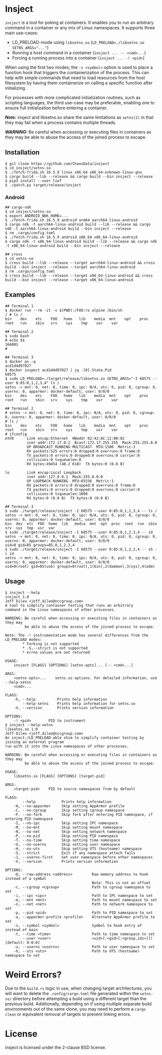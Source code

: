 # Insject

`insject` is a tool for poking at containers. It enables you to run an
arbitrary command in a container or any mix of Linux namespaces. It supports
three main use-cases:

* LD_PRELOAD-mode using `libsetns.so` (`LD_PRELOAD=./libsetns.so SETNS_ARGS="..."`)
* Running a host command in a container (`insject ... -- <cmd>...`)
* Forcing a running process into a container (`insject ... -! <pid>`)

When using the first two modes, the `-s <symbol>` option is used to place a
function hook that triggers the containerization of the process. This can help
with simple commands that need to load resources from the host filesystem by
having them containerize on calling a specific function after initializing.

For processes with more complicated initialization routines, such as scripting
languages, the third use-case may be preferable, enabling one to ensure full
initialization before entering a container.

***Note:*** insject and libsetns.so share the same limitations as `setns(2)` in
that they may fail when a process contains multiple threads.

***WARNING:*** Be careful when accessing or executing files in containers as
they may be able to abuse the access of the joined process to escape.

## Installation

```
$ git clone https://github.com/ChaosData/insject
$ cd insject/setns-so
$ ./fetch-frida.sh 16.5.9 linux x86_64 x86_64-unknown-linux-gnu
$ cargo build --lib --release && cargo build --bin insject --release
$ pip3 install --user lief
$ ./patch.py target/release/insject
```

### Android

```
## cargo-ndk
$ cd insject/setns-so
$ export ANDROID_NDK_HOME=...
$ ./fetch-frida.sh 16.5.9 android arm64 aarch64-linux-android
$ cargo ndk -t aarch64-linux-android build --lib --release && cargo ndk -t aarch64-linux-android build --bin insject --release
$ rm .cargo/config.toml
$ ./fetch-frida.sh 16.5.9 android x86_64 x86_64-linux-android
$ cargo ndk -t x86_64-linux-android build --lib --release && cargo ndk -t x86_64-linux-android build --bin insject --release

## cross
$ cd setns-so
$ cross build --lib --release --target aarch64-linux-android && cross build --bin insject --release --target aarch64-linux-android
$ rm .cargo/config.toml
$ cross build --lib --release --target x86_64-linux-android && cross build --bin insject --release --target x86_64-linux-android
```

## Examples

```
## Terminal 1
$ docker run --rm -it -v $(PWD):/FOO:ro alpine /bin/sh
/ # ls /
bin    dev    etc    FOO   home   lib    media  mnt    opt    proc   root   run    sbin   srv    sys    tmp    usr    var
```

```
## Terminal 2
$ sudo bash
# echo $$
164001
#
```

```
## Terminal 3
$ docker ps -q
acd1d4d97027
$ docker inspect acd1d4d97027 | jq .[0].State.Pid
68575
$ sudo LD_PRELOAD=./target/release/libsetns.so SETNS_ARGS="-I 68575 --user 0:85:0,1,2,3,4" ls /
setns -> mnt: 0, net: 0, time: 0, ipc: N/A, uts: 0, pid: 0, cgroup: 0, userns: 0, apparmor: docker-default, user: 0/0/0
bin    dev    etc    FOO   home   lib    media  mnt    opt    proc   root   run    sbin   srv    sys    tmp    usr    var
```

```
## Terminal 2
# setns -> mnt: 0, net: 0, time: 0, ipc: N/A, uts: 0, pid: 0, cgroup: 0, userns: 0, apparmor: docker-default, user: 0/0/0
# ls /
bin    dev    etc    FOO   home   lib    media  mnt    opt    proc   root   run    sbin   srv    sys    tmp    usr    var
# ifconfig
eth0      Link encap:Ethernet  HWaddr 02:42:AC:11:00:02
          inet addr:172.17.0.2  Bcast:172.17.255.255  Mask:255.255.0.0
          UP BROADCAST RUNNING MULTICAST  MTU:1500  Metric:1
          RX packets:525 errors:0 dropped:0 overruns:0 frame:0
          TX packets:0 errors:0 dropped:0 overruns:0 carrier:0
          collisions:0 txqueuelen:0
          RX bytes:49454 (48.2 KiB)  TX bytes:0 (0.0 B)

lo        Link encap:Local Loopback
          inet addr:127.0.0.1  Mask:255.0.0.0
          UP LOOPBACK RUNNING  MTU:65536  Metric:1
          RX packets:0 errors:0 dropped:0 overruns:0 frame:0
          TX packets:0 errors:0 dropped:0 overruns:0 carrier:0
          collisions:0 txqueuelen:1000
          RX bytes:0 (0.0 B)  TX bytes:0 (0.0 B)
```

```
## Terminal 3
$ sudo ./target/release/insject -I 68575 --user 0:85:0,1,2,3,4 -- ls /
setns -> mnt: 0, net: 0, time: 0, ipc: N/A, uts: 0, pid: 0, cgroup: 0, userns: 0, apparmor: docker-default, user: 0/0/0
bin  dev  etc  FOO  home  lib	media  mnt  opt  proc  root  run  sbin	srv  sys  tmp  usr  var
$ sudo ./target/release/insject -I 68575 --user 0:85:0,1,2,3,4 -- id
setns -> mnt: 0, net: 0, time: 0, ipc: N/A, uts: 0, pid: 0, cgroup: 0, userns: 0, apparmor: docker-default, user: 0/0/0
uid=0 gid=85 groups=85,0,1,2,3,4
$ sudo ./target/release/insject -I 68575 --user 0:85:0,1,2,3,4 -- sh -c id
setns -> mnt: 0, net: 0, time: 0, ipc: N/A, uts: 0, pid: 0, cgroup: 0, userns: 0, apparmor: docker-default, user: 0/0/0
uid=0(root) gid=85(usb) groups=0(root),1(bin),2(daemon),3(sys),4(adm)
```

## Usage

```
$ insject --help
insject 1.0
Jeff Dileo <jeff.dileo@nccgroup.com>
A tool to simplify container testing that runs an arbitrary
command in the Linux namespaces of other processes.

WARNING: Be careful when accessing or executing files in containers as they may
         be able to abuse the access of the joined process to escape.

Note: The -! instrumentation mode has several differences from the LD_PRELOAD modes:
        * Forking is not supported
        * -S,--strict is not supported
        * errno values are not returned

USAGE:
    insject [FLAGS] [OPTIONS] [setns-opts]... [-- <cmd>...]

ARGS:
    <setns-opts>...    setns.so options. For detailed information, use --help-setns
    <cmd>...

FLAGS:
    -h, --help          Prints help information
        --help-setns    Prints help information for setns.so
    -V, --version       Prints version information

OPTIONS:
    -! <pid>        PID to instrument
$ insject --help-setns
libsetns.so 1.0
Jeff Dileo <jeff.dileo@nccgroup.com>
An inject-/LD_PRELOAD-able shim to simplify container testing by joining an external program
run with it into the Linux namespaces of other processes.

WARNING: Be careful when accessing or executing files in containers as they may
         be able to abuse the access of the joined process to escape.

USAGE:
    libsetns.so [FLAGS] [OPTIONS] [target-pid]

ARGS:
    <target-pid>    PID to source namespaces from by default

FLAGS:
        --help            Prints help information
    -A, --no-apparmor     Skip setting AppArmor profile
    -C, --no-cgroup       Skip setting cgroup namespace
    -F, --no-fork         Skip fork after entering PID namespace, if entering PID namespace
    -I, --no-ipc          Skip setting IPC namespace
    -M, --no-mnt          Skip setting mount namespace
    -N, --no-net          Skip setting network namespace
    -P, --no-pid          Skip setting PID namespace
    -T, --no-time         Skip setting time namespace
    -U, --no-userns       Skip setting user namespace
    -H, --no-uts          Skip setting UTS (hostname) namespace
    -S, --strict          Exit if any namespace attach fails
    -1, --userns-first    Set user namespace before other namespaces
    -V, --version         Prints version information

OPTIONS:
    -@, --raw-address <address>         Raw memory address to hook instead of a symbol
                                        Note: This is not an offset
    -c, --cgroup <cgroup>               Path to cgroup namespace to set
    -i, --ipc <ipc>                     Path to IPC namespace to set
    -m, --mnt <mnt>                     Path to mount namespace to set
    -n, --net <net>                     Path to network namespace to set
    -p, --pid <pid>                     Path to PID namespace to set
    -a, --apparmor-profile <profile>    Alternate AppArmor profile to set
    -s, --symbol <symbol>               Symbol to hook entry of instead of main
    -t, --time <time>                   Path to time namespace to set
        --user <user>                   <uid>[:<gid>[:<group,ids>]]) [default: 0:0:0]
    -u, --userns <userns>               Path to user namespace to set
    -h, --uts <uts>                     Path to UTS (hostname) namespace to set
```

# Weird Errors?

Due to the `build.rs` logic in use, when changing target architectures, you
will want to delete the `.config/cargo.toml` file generated within the
`setns-so/` directory before attempting a build using a different target than
the previous build. Additionally, depending on if using multiple separate build
environments out of the same clone, you may need to perform a `cargo clean` or
equivalent removal of targets to prevent linking errors.

# License

insject is licensed under the 2-clause BSD license.
